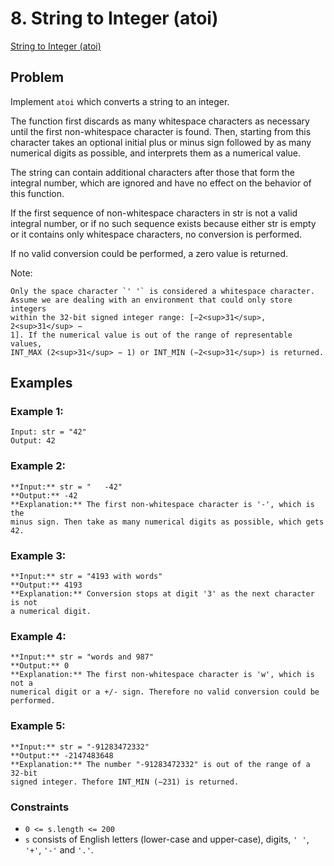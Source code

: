 # 8. String to Integer (atoi)

[String to Integer (atoi)](https://leetcode.com/problems/string-to-integer-atoi/)

## Problem
Implement `atoi` which converts a string to an integer.

The function first discards as many whitespace characters as necessary until
the first non-whitespace character is found. Then, starting from this character
takes an optional initial plus or minus sign followed by as many numerical
digits as possible, and interprets them as a numerical value.

The string can contain additional characters after those that form the integral
number, which are ignored and have no effect on the behavior of this
function.

If the first sequence of non-whitespace characters in str is not a valid
integral number, or if no such sequence exists because either str is empty or
it contains only whitespace characters, no conversion is performed.

If no valid conversion could be performed, a zero value is returned.

Note:

    Only the space character `' '` is considered a whitespace character.
    Assume we are dealing with an environment that could only store integers
    within the 32-bit signed integer range: [−2<sup>31</sup>,  2<sup>31</sup> −
    1]. If the numerical value is out of the range of representable values,
    INT_MAX (2<sup>31</sup> − 1) or INT_MIN (−2<sup>31</sup>) is returned.

## Examples
### Example 1:
    Input: str = "42"
    Output: 42

### Example 2:
    **Input:** str = "   -42"
    **Output:** -42
    **Explanation:** The first non-whitespace character is '-', which is the
    minus sign. Then take as many numerical digits as possible, which gets 42.

### Example 3:
    **Input:** str = "4193 with words"
    **Output:** 4193
    **Explanation:** Conversion stops at digit '3' as the next character is not
    a numerical digit.

### Example 4:
    **Input:** str = "words and 987"
    **Output:** 0
    **Explanation:** The first non-whitespace character is 'w', which is not a
    numerical digit or a +/- sign. Therefore no valid conversion could be
    performed.

### Example 5:
    **Input:** str = "-91283472332"
    **Output:** -2147483648
    **Explanation:** The number "-91283472332" is out of the range of a 32-bit
    signed integer. Thefore INT_MIN (−231) is returned.

### Constraints
- `0 <= s.length <= 200`
- `s` consists of English letters (lower-case and upper-case), digits, `' '`, 
  `'+'`, `'-'` and `'.'`.

